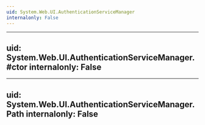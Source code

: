 ```yaml
---
uid: System.Web.UI.AuthenticationServiceManager
internalonly: False
---
```


---
uid: System.Web.UI.AuthenticationServiceManager.#ctor
internalonly: False
---

---
uid: System.Web.UI.AuthenticationServiceManager.Path
internalonly: False
---
